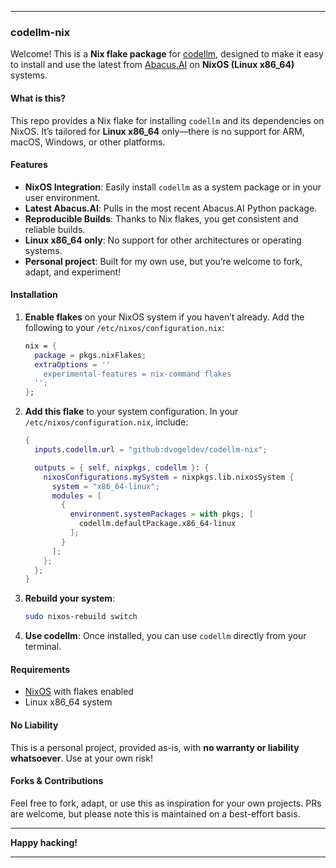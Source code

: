 
---

### codellm-nix

Welcome! This is a **Nix flake package** for [codellm](https://github.com/dvogeldev/codellm-nix), designed to make it easy to install and use the latest from [Abacus.AI](https://abacus.ai/) on **NixOS (Linux x86_64)** systems.

#### What is this?

This repo provides a Nix flake for installing `codellm` and its dependencies on NixOS. It’s tailored for **Linux x86_64** only—there is no support for ARM, macOS, Windows, or other platforms.

#### Features

- **NixOS Integration**: Easily install `codellm` as a system package or in your user environment.
- **Latest Abacus.AI**: Pulls in the most recent Abacus.AI Python package.
- **Reproducible Builds**: Thanks to Nix flakes, you get consistent and reliable builds.
- **Linux x86_64 only**: No support for other architectures or operating systems.
- **Personal project**: Built for my own use, but you’re welcome to fork, adapt, and experiment!

#### Installation

1. **Enable flakes** on your NixOS system if you haven’t already. Add the following to your `/etc/nixos/configuration.nix`:
   ```nix
   nix = {
     package = pkgs.nixFlakes;
     extraOptions = ''
       experimental-features = nix-command flakes
     '';
   };
   ```

2. **Add this flake** to your system configuration. In your `/etc/nixos/configuration.nix`, include:
   ```nix
   {
     inputs.codellm.url = "github:dvogeldev/codellm-nix";

     outputs = { self, nixpkgs, codellm }: {
       nixosConfigurations.mySystem = nixpkgs.lib.nixosSystem {
         system = "x86_64-linux";
         modules = [
           {
             environment.systemPackages = with pkgs; [
               codellm.defaultPackage.x86_64-linux
             ];
           }
         ];
       };
     };
   }
   ```

3. **Rebuild your system**:
   ```sh
   sudo nixos-rebuild switch
   ```

4. **Use codellm**:
   Once installed, you can use `codellm` directly from your terminal.

#### Requirements

- [NixOS](https://nixos.org/) with flakes enabled
- Linux x86_64 system

#### No Liability

This is a personal project, provided as-is, with **no warranty or liability whatsoever**. Use at your own risk!

#### Forks & Contributions

Feel free to fork, adapt, or use this as inspiration for your own projects. PRs are welcome, but please note this is maintained on a best-effort basis.

---

**Happy hacking!**

---
